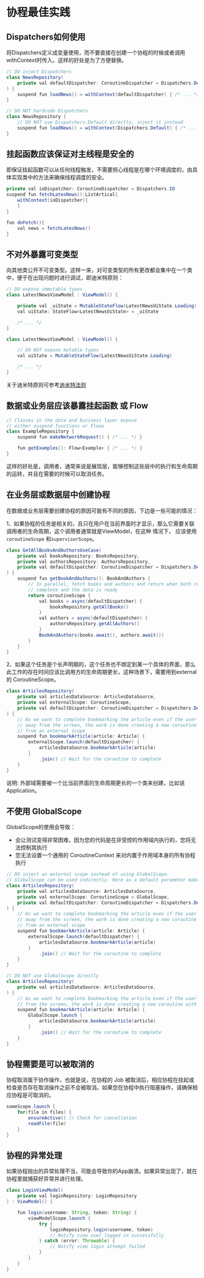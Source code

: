 # 协程最佳实践


## Dispatchers如何使用
将Dispatchers定义成变量使用，而不要直接在创建一个协程的时候或者调用withContext时传入。这样的好处是为了方便替换。

```java
// DO inject Dispatchers
class NewsRepository(
    private val defaultDispatcher: CoroutineDispatcher = Dispatchers.Default
) {
    suspend fun loadNews() = withContext(defaultDispatcher) { /* ... */ }
}

// DO NOT hardcode Dispatchers
class NewsRepository {
    // DO NOT use Dispatchers.Default directly, inject it instead
    suspend fun loadNews() = withContext(Dispatchers.Default) { /* ... */ }
}
```

##  挂起函数应该保证对主线程是安全的
即保证挂起函数可以从任何线程触发，不需要担心线程是在哪个环境调度的，由具体实现类中的方法来确保线程调度的安全。

```java
private val ioDispatcher: CoroutineDispatcher = Dispatchers.IO
suspend fun fetchLatesNews():ListArtical{
    withContext(ioDispatcher){
    }
}

fun doFetch(){
    val news = fetchLatesNews()
}
```

## 不对外暴露可变类型
向其他类公开不可变类型。这样一来，对可变类型的所有更改都会集中在一个类中，便于在出现问题时进行调试，即迪米特原则：

```java
// DO expose immutable types
class LatestNewsViewModel : ViewModel() {

    private val _uiState = MutableStateFlow(LatestNewsUiState.Loading)
    val uiState: StateFlow<LatestNewsUiState> = _uiState

    /* ... */
}

class LatestNewsViewModel : ViewModel() {

    // DO NOT expose mutable types
    val uiState = MutableStateFlow(LatestNewsUiState.Loading)

    /* ... */
}
```

关于迪米特原则可参考[迪米特法则](http://c.biancheng.net/view/1331.html)

## 数据或业务层应该暴露挂起函数 或 Flow

```java
// Classes in the data and business layer expose
// either suspend functions or Flows
class ExampleRepository {
    suspend fun makeNetworkRequest() { /* ... */ }

    fun getExamples(): Flow<Example> { /* ... */ }
}
```
这样的好处是，调用者，通常来说是展现层，能够控制这些层中的执行和生命周期的运转，并且在需要的时候可以取消任务。

## 在业务层或数据层中创建协程
在数据或业务层需要创建协程的原因可能有不同的原因，下边是一些可能的情况：

1、如果协程的任务是相关的，且只在用户在当前界面时才显示，那么它需要关联调用者的生命周期，这个调用者通常就是ViewModel，在这种 情况下， 应该使用`coroutineScope` 和`supervisorScope`。

```java
class GetAllBooksAndAuthorsUseCase(
    private val booksRepository: BooksRepository,
    private val authorsRepository: AuthorsRepository,
    private val defaultDispatcher: CoroutineDispatcher = Dispatchers.Default
) {
    suspend fun getBookAndAuthors(): BookAndAuthors {
        // In parallel, fetch books and authors and return when both requests
        // complete and the data is ready
        return coroutineScope {
            val books = async(defaultDispatcher) {
                booksRepository.getAllBooks()
            }
            val authors = async(defaultDispatcher) {
                authorsRepository.getAllAuthors()
            }
            BookAndAuthors(books.await(), authors.await())
        }
    }
}
```

2、如果这个任务是个长声明期的，这个任务也不绑定到某一个具体的界面，那么此工作的存在时间应该比调用方的生命周期更长，这种场景下，需要用到external 的 CoroutineScope。

```java
class ArticlesRepository(
    private val articlesDataSource: ArticlesDataSource,
    private val externalScope: CoroutineScope,
    private val defaultDispatcher: CoroutineDispatcher = Dispatchers.Default
) {
    // As we want to complete bookmarking the article even if the user moves
    // away from the screen, the work is done creating a new coroutine
    // from an external scope
    suspend fun bookmarkArticle(article: Article) {
        externalScope.launch(defaultDispatcher) {
            articlesDataSource.bookmarkArticle(article)
        }
            .join() // Wait for the coroutine to complete
    }
}
```

说明: 外部域需要被一个比当前界面的生命周期更长的一个类来创建，比如说 Application。

## 不使用 GlobalScope
GlobalScope的使用会导致：

* 会让测试变得非常困难，因为您的代码是在非受控的作用域内执行的，您将无法控制其执行
* 您无法设置一个通用的 CoroutineContext 来对内置于作用域本身的所有协程执行

```java
// DO inject an external scope instead of using GlobalScope.
// GlobalScope can be used indirectly. Here as a default parameter makes sense.
class ArticlesRepository(
    private val articlesDataSource: ArticlesDataSource,
    private val externalScope: CoroutineScope = GlobalScope,
    private val defaultDispatcher: CoroutineDispatcher = Dispatchers.Default
) {
    // As we want to complete bookmarking the article even if the user moves
    // away from the screen, the work is done creating a new coroutine
    // from an external scope
    suspend fun bookmarkArticle(article: Article) {
        externalScope.launch(defaultDispatcher) {
            articlesDataSource.bookmarkArticle(article)
        }
            .join() // Wait for the coroutine to complete
    }
}

// DO NOT use GlobalScope directly
class ArticlesRepository(
    private val articlesDataSource: ArticlesDataSource,
) {
    // As we want to complete bookmarking the article even if the user moves away
    // from the screen, the work is done creating a new coroutine with GlobalScope
    suspend fun bookmarkArticle(article: Article) {
        GlobalScope.launch {
            articlesDataSource.bookmarkArticle(article)
        }
            .join() // Wait for the coroutine to complete
    }
}
```

## 协程需要是可以被取消的

协程取消属于协作操作，也就是说，在协程的 Job 被取消后，相应协程在挂起或检查是否存在取消操作之前不会被取消。如果您在协程中执行阻塞操作，请确保相应协程是可取消的。

```java
someScope.launch {
    for(file in files) {
        ensureActive() // Check for cancellation
        readFile(file)
    }
}
```

## 协程的异常处理

如果协程抛出的异常处理不当，可能会导致你的App崩溃。如果异常出现了，就在协程里就捕获好异常并进行处理。

```java
class LoginViewModel(
    private val loginRepository: LoginRepository
) : ViewModel() {

    fun login(username: String, token: String) {
        viewModelScope.launch {
            try {
                loginRepository.login(username, token)
                // Notify view user logged in successfully
            } catch (error: Throwable) {
                // Notify view login attempt failed
            }
        }
    }
}
```

